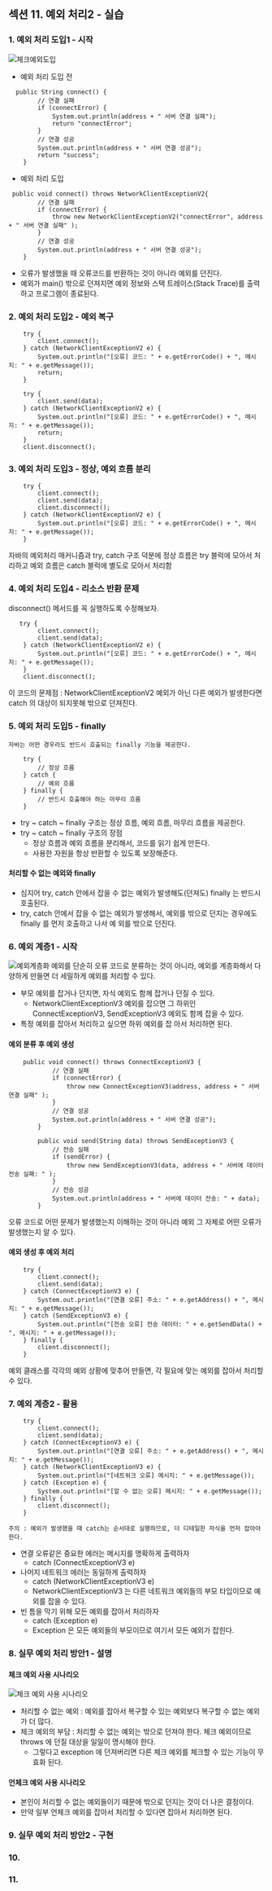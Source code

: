 ## 섹션 11. 예외 처리2 - 실습

### 1. 예외 처리 도입1 - 시작
![체크예외도입](https://github.com/somminn/TIL/blob/main/image/%EC%8A%A4%ED%81%AC%EB%A6%B0%EC%83%B7%202025-03-14%20%EC%98%A4%ED%9B%84%204.30.22.png?raw=true)
- 예외 처리 도입 전
```
  public String connect() {
        // 연결 실패
        if (connectError) {
            System.out.println(address + " 서버 연결 실패");
            return "connectError";
        }
        // 연결 성공
        System.out.println(address + " 서버 연결 성공");
        return "success";
    }
```
- 예외 처리 도입 
```
 public void connect() throws NetworkClientExceptionV2{
        // 연결 실패
        if (connectError) {
            throw new NetworkClientExceptionV2("connectError", address + " 서버 연결 실패" );
        }
        // 연결 성공
        System.out.println(address + " 서버 연결 성공");
    }
```
- 오류가 발생했을 때 오류코드를 반환하는 것이 아니라 예외를 던진다.
- 예외가 main() 밖으로 던져지면 예외 정보와 스택 트레이스(Stack Trace)를 출력하고 프로그램이 종료된다.


### 2. 예외 처리 도입2 - 예외 복구

```
    try {
        client.connect();
    } catch (NetworkClientExceptionV2 e) {
        System.out.println("[오류] 코드: " + e.getErrorCode() + ", 메시지: " + e.getMessage());
        return;
    }

    try {
        client.send(data);
    } catch (NetworkClientExceptionV2 e) {
        System.out.println("[오류] 코드: " + e.getErrorCode() + ", 메시지: " + e.getMessage());
        return;
    }
    client.disconnect();
```

### 3. 예외 처리 도입3 - 정상, 예외 흐름 분리 
```
    try {
        client.connect();
        client.send(data);
        client.disconnect();
    } catch (NetworkClientExceptionV2 e) {
        System.out.println("[오류] 코드: " + e.getErrorCode() + ", 메시지: " + e.getMessage());
    }
```

자바의 예외처리 매커니즘과 try, catch 구조 덕분에 정상 흐름은 try 블럭에 모아서 처리하고 예외 흐름은 catch 블럭에 별도로 모아서 처리함


### 4. 예외 처리 도입4 - 리소스 반환 문제

disconnect() 메서드를 꼭 실행하도록 수정해보자.
```
   try {
        client.connect();
        client.send(data);
    } catch (NetworkClientExceptionV2 e) {
        System.out.println("[오류] 코드: " + e.getErrorCode() + ", 메시지: " + e.getMessage());
    }                   
    client.disconnect();
```
이 코드의 문제점 : NetworkClientExceptionV2 예외가 아닌 다른 예외가 발생한다면 catch 의 대상이 되지못해 밖으로 던져진다.


### 5. 예외 처리 도입5 - finally
`자바는 어떤 경우라도 반드시 호출되는 finally 기능을 제공한다.`
```
    try { 
        // 정상 흐름
    } catch { 
        // 예외 흐름 
    } finally {
        // 반드시 호출해야 하는 마무리 흐름 
    }
```
- try ~ catch ~ finally 구조는 정상 흐름, 예외 흐름, 마무리 흐름을 제공한다.
- try ~ catch ~ finally 구조의 장점
  - 정상 흐름과 예외 흐름을 분리해서, 코드를 읽기 쉽게 만든다.
  - 사용한 자원을 항상 반환할 수 있도록 보장해준다.

#### 처리할 수 없는 예외와 finally
- 심지어 try, catch 안에서 잡을 수 없는 예외가 발생해도(던져도) finally 는 반드시 호출된다.
- try, catch 안에서 잡을 수 없는 예외가 발생해서, 예외를 밖으로 던지는 경우에도 finally 를 먼저 호출하고 나서 예
    외를 밖으로 던진다.



### 6. 예외 계층1 - 시작
![예외계층화](https://github.com/somminn/TIL/blob/main/image/%EC%8A%A4%ED%81%AC%EB%A6%B0%EC%83%B7%202025-03-14%20%EC%98%A4%ED%9B%84%204.30.50.png?raw=true)
예외를 단순히 오류 코드로 분류하는 것이 아니라, 예외를 계층화해서 다양하게 만들면 더 세밀하게 예외를 처리할 수 있다.
- 부모 예외를 잡거나 던지면, 자식 예외도 함께 잡거나 던질 수 있다. 
  - NetworkClientExceptionV3 예외를 잡으면 그 하위인 ConnectExceptionV3,
    SendExceptionV3 예외도 함께 잡을 수 있다.
- 특정 예외를 잡아서 처리하고 싶으면 하위 예외를 잡 아서 처리하면 된다.

#### 예외 분류 후 예외 생성
```
    public void connect() throws ConnectExceptionV3 {
            // 연결 실패
            if (connectError) {
                throw new ConnectExceptionV3(address, address + " 서버 연결 실패" );
            }
            // 연결 성공
            System.out.println(address + " 서버 연결 성공");
        }
    
        public void send(String data) throws SendExceptionV3 {
            // 전송 실패
            if (sendError) {
                throw new SendExceptionV3(data, address + " 서버에 데이터 전송 실패: " );
            }
            // 전송 성공
            System.out.println(address + " 서버에 데이터 전송: " + data);
        }

```
오류 코드로 어떤 문제가 발생했는지 이해하는 것이 아니라 예외 그 자체로 어떤 오류가 발생했는지 알 수 있다.


#### 예외 생성 후 예외 처리
```
    try {
        client.connect();
        client.send(data);
    } catch (ConnectExceptionV3 e) {
        System.out.println("[연결 오류] 주소: " + e.getAddress() + ", 메시지: " + e.getMessage());
    } catch (SendExceptionV3 e) {
        System.out.println("[전송 오류] 전송 데이터: " + e.getSendData() + ", 메시지: " + e.getMessage());
    } finally {
        client.disconnect();
    }
```
예외 클래스를 각각의 예외 상황에 맞추어 만들면, 각 필요에 맞는 예외를 잡아서 처리할 수 있다.


### 7. 예외 계층2 - 활용

```
    try {
        client.connect();
        client.send(data);
    } catch (ConnectExceptionV3 e) {
        System.out.println("[연결 오류] 주소: " + e.getAddress() + ", 메시지: " + e.getMessage());
    } catch (NetworkClientExceptionV3 e) {
        System.out.println("[네트워크 오류] 메시지: " + e.getMessage());
    } catch (Exception e) {
        System.out.println("[알 수 없는 오류] 메시지: " + e.getMessage());
    } finally {
        client.disconnect();
    }
```
`주의 : 예외가 발생했을 때 catch는 순서대로 실행하므로, 더 디테일한 자식을 먼저 잡아야 한다.`
- 연결 오류같은 중요한 에러는 메시지를 명확하게 출력하자 
  - catch (ConnectExceptionV3 e)
- 나머지 네트워크 에러는 동일하게 출력하자
  - catch (NetworkClientExceptionV3 e)
  - NetworkClientExceptionV3 는 다른 네트워크 예외들의 부모 타입이므로 예외를 잡을 수 있다.
- 빈 틈을 막기 위해 모든 예외를 잡아서 처리하자
  - catch (Exception e)
  - Exception 은 모든 예외들의 부모이므로 여기서 모든 예외가 잡힌다.


### 8. 실무 예외 처리 방안1 - 설명
#### 체크 예외 사용 시나리오
![체크 예외 사용 시나리오](https://github.com/somminn/TIL/blob/main/image/%EC%8A%A4%ED%81%AC%EB%A6%B0%EC%83%B7%202025-03-14%20%EC%98%A4%ED%9B%84%208.53.31.png?raw=true)
- 처리할 수 없는 예외 : 예외를 잡아서 복구할 수 있는 예외보다 복구할 수 없는 예외가 더 많다.
- 체크 예외의 부담 : 처리할 수 없는 예외는 밖으로 던져야 한다. 체크 예외이므로 throws 에 던질 대상을 일일이 명시해야 한다.
  - 그렇다고 exception 에 던져버리면 다른 체크 예외를 체크할 수 있는 기능이 무효화 된다.

#### 언체크 예외 사용 시나리오
- 본인이 처리할 수 없는 예외들이기 때문에 밖으로 던지는 것이 더 나은 결정이다.
- 만약 일부 언체크 예외를 잡아서 처리할 수 있다면 잡아서 처리하면 된다.


### 9. 실무 예외 처리 방안2 - 구현

### 10.
### 11.













